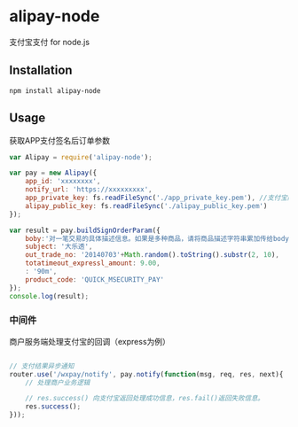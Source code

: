 # alipay-node
支付宝支付 for node.js

## Installation
```
npm install alipay-node
```

## Usage

获取APP支付签名后订单参数
```js
var Alipay = require('alipay-node');

var pay = new Alipay({
	app_id: 'xxxxxxxx',
	notify_url: 'https://xxxxxxxxx',
	app_private_key: fs.readFileSync('./app_private_key.pem'), //支付宝商户应用私钥
	alipay_public_key: fs.readFileSync('./alipay_public_key.pem')
});

var result = pay.buildSignOrderParam({
    boby:'对一笔交易的具体描述信息。如果是多种商品，请将商品描述字符串累加传给body',
	subject: '大乐透',
	out_trade_no: '20140703'+Math.random().toString().substr(2, 10),
	totatimeout_expressl_amount: 9.00,
	: '90m',
	product_code: 'QUICK_MSECURITY_PAY'
});
console.log(result);
```


### 中间件

商户服务端处理支付宝的回调（express为例）
```js

// 支付结果异步通知
router.use('/wxpay/notify', pay.notify(function(msg, req, res, next){
	// 处理商户业务逻辑

    // res.success() 向支付宝返回处理成功信息，res.fail()返回失败信息。
    res.success();
}));
```

